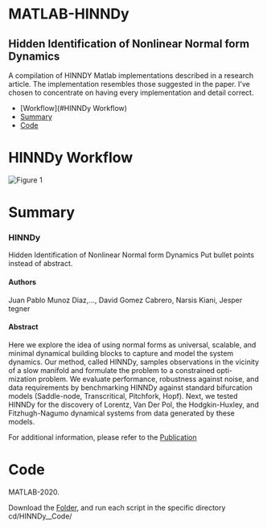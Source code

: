 <p align="center">

# MATLAB-HINNDy

## Hidden Identification of Nonlinear Normal form Dynamics 

A compilation of HINNDY Matlab implementations described in a research article. The implementation resembles those suggested in the paper. I've chosen to concentrate on having every implementation and detail correct.

* [Workflow](#HINNDy Workflow)  
* [Summary](#Summary)
* [Code](#Code)

# HINNDy Workflow

![Figure 1](https://user-images.githubusercontent.com/67231886/216831134-8c8a00b7-ed6d-43b1-974b-f3de3f376b19.png)

# Summary

### HINNDy
Hidden Identification of Nonlinear Normal form Dynamics
Put bullet points instead of abstract. 
#### Authors
Juan Pablo Munoz Diaz,..., David Gomez Cabrero, Narsis Kiani, Jesper tegner

#### Abstract

Here we explore the idea of using normal forms as universal, scalable, and minimal dynamical building blocks to capture and model the system dynamics. Our method, called HINNDy, samples observations in the vicinity of a slow manifold and formulate the problem to a constrained opti- mization problem. We evaluate performance, robustness against noise, and data requirements by benchmarking HINNDy against standard bifurcation models (Saddle-node, Transcritical, Pitchfork, Hopf). Next, we tested HINNDy for the discovery of Lorentz, Van Der Pol, the Hodgkin-Huxley, and Fitzhugh-Nagumo dynamical systems from data generated by these models.

For additional information, please refer to the [Publication](https://github.com/munozdjp/HINNDY/tree/main/HINNDy__Code)

  
# Code
  
MATLAB-2020.

Download the [Folder](https://github.com/munozdjp/HINNDy-/tree/main/HINNDy__Code), and run each script in the specific directory cd/HINNDy__Code/<script>

The scripts generates the results for 
  * Prediction of Learned Variable
  * Noise analysis. 
  
Saddle-node bifurcation:
* [Code SaddleNode](https://github.com/munozdjp/HINNDy-/blob/main/HINNDy__Code/SaddleNodeLeft2Rigth.m)
  
Pithchfork-bifurcation:
* [Code Pitchfork](https://github.com/munozdjp/HINNDy-/blob/main/HINNDy__Code/Hopf_fit_withobservedVariablesNonNormal.m)

Hopf-Bifurcation:
* [Code Hopf](https://github.com/munozdjp/HINNDy-/blob/main/HINNDy__Code/Hopf_fit_withobservedVariablesNonNormal.m)

Hodking-Huxley
* [Code Hodking-Huxley Dynamical model](https://github.com/munozdjp/HINNDy-/blob/main/HINNDy__Code/hodg_Hux_fit_ObservedVariables.m)

Fitzhugh-Nagumo
* [Code Fitzhugh-Nagumo Dynamical Model](https://github.com/munozdjp/HINNDy-/blob/main/HINNDy__Code/Fitz_Nagumo2th_fit_ObservedVariables.m)



# Contributing
Simply fork the repository and make the appropriate changes to contribute to HINNDy. Once complete, send a pull request and we will evaluate your contributions.

# License
HINNDy is the GOV License. Refer to LICENSE for additional details.



